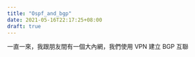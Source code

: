 ```yaml
---
title: "Ospf_and_bgp"
date: 2021-05-16T22:17:25+08:00
draft: true
---
```


一直一來，我跟朋友間有一個大內網，我們使用 VPN 建立 BGP 互聯

